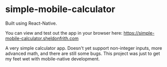 # simple-mobile-calculator

Built using React-Native.

You can view and test out the app in your browser here: https://simple-mobile-calculator.sheldonfrith.com

A very simple calculator app. Doesn't yet support non-integer inputs, more advanced math, and there are still some bugs. 
This project was just to get my feet wet with mobile-native development.

